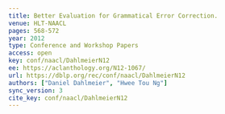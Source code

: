 ```yaml
---
title: Better Evaluation for Grammatical Error Correction.
venue: HLT-NAACL
pages: 568-572
year: 2012
type: Conference and Workshop Papers
access: open
key: conf/naacl/DahlmeierN12
ee: https://aclanthology.org/N12-1067/
url: https://dblp.org/rec/conf/naacl/DahlmeierN12
authors: ["Daniel Dahlmeier", "Hwee Tou Ng"]
sync_version: 3
cite_key: conf/naacl/DahlmeierN12
---
```

